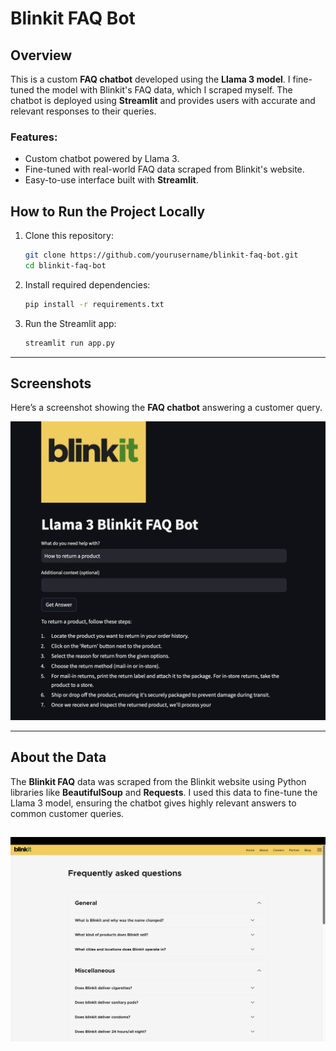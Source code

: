 # Blinkit FAQ Bot

## Overview
This is a custom **FAQ chatbot** developed using the **Llama 3 model**. I fine-tuned the model with Blinkit's FAQ data, which I scraped myself. The chatbot is deployed using **Streamlit** and provides users with accurate and relevant responses to their queries.

### Features:
- Custom chatbot powered by Llama 3.
- Fine-tuned with real-world FAQ data scraped from Blinkit's website.
- Easy-to-use interface built with **Streamlit**.

## How to Run the Project Locally

1. Clone this repository:
    ```bash
    git clone https://github.com/yourusername/blinkit-faq-bot.git
    cd blinkit-faq-bot
    ```

2. Install required dependencies:
    ```bash
    pip install -r requirements.txt
    ```

3. Run the Streamlit app:
    ```bash
    streamlit run app.py
    ```

---

## Screenshots
Here’s a screenshot showing the **FAQ chatbot** answering a customer query.

![FAQ Bot Screenshot](botss.png)  <!-- Image reference for FAQ bot screenshot -->

---

## About the Data
The **Blinkit FAQ** data was scraped from the Blinkit website using Python libraries like **BeautifulSoup** and **Requests**. I used this data to fine-tune the Llama 3 model, ensuring the chatbot gives highly relevant answers to common customer queries.

![FAQ Example](faqss.png) 
---
